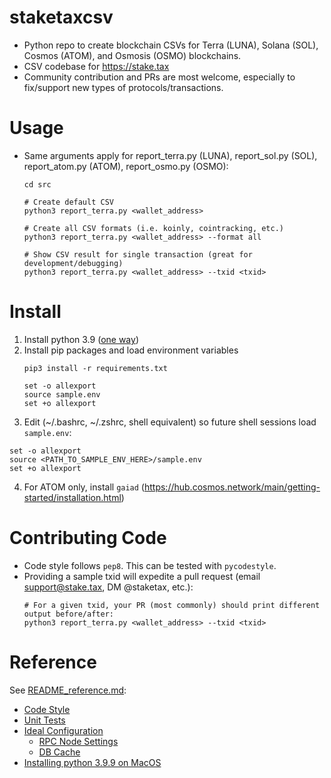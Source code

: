 
# staketaxcsv

  * Python repo to create blockchain CSVs for Terra (LUNA), Solana (SOL), Cosmos (ATOM),
    and Osmosis (OSMO) blockchains.
  * CSV codebase for https://stake.tax
  * Community contribution and PRs are most welcome, especially to fix/support new types of 
    protocols/transactions.
  
# Usage

  * Same arguments apply for report_terra.py (LUNA), report_sol.py (SOL), report_atom.py (ATOM),
    report_osmo.py (OSMO):
    ```
    cd src
    
    # Create default CSV
    python3 report_terra.py <wallet_address>
    
    # Create all CSV formats (i.e. koinly, cointracking, etc.)
    python3 report_terra.py <wallet_address> --format all
    
    # Show CSV result for single transaction (great for development/debugging)
    python3 report_terra.py <wallet_address> --txid <txid>
    ```
    
# Install

  1. Install python 3.9 ([one way](README_reference.md#installing-python-39-on-macos))
  2. Install pip packages and load environment variables
     ```
     pip3 install -r requirements.txt
     
     set -o allexport
     source sample.env
     set +o allexport
     ```
  3. Edit (~/.bashrc, ~/.zshrc, shell equivalent) so future shell sessions load `sample.env`:
  ```
  set -o allexport
  source <PATH_TO_SAMPLE_ENV_HERE>/sample.env
  set +o allexport
  ```
  4. For ATOM only, install `gaiad` (https://hub.cosmos.network/main/getting-started/installation.html)


# Contributing Code

  * Code style follows `pep8`.  This can be tested with `pycodestyle`.
  * Providing a sample txid will expedite a pull request (email support@stake.tax, 
    DM @staketax, etc.):
    ```
    # For a given txid, your PR (most commonly) should print different output before/after:
    python3 report_terra.py <wallet_address> --txid <txid>
    ```

# Reference

See [README_reference.md](README_reference.md):

  * [Code Style](README_reference.md#code-style)
  * [Unit Tests](README_reference.md#unit-tests)
  * [Ideal Configuration](README_reference.md#ideal-configuration)
    * [RPC Node Settings](README_reference.md#rpc-node-settings)
    * [DB Cache](README_reference.md#db-cache)
  * [Installing python 3.9.9 on MacOS](README_reference.md#installing-python-39-on-macos)
  
